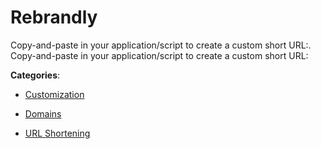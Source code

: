 # Rebrandly

Copy-and-paste in your application/script to create a custom short URL:. Copy-and-paste in your application/script to create a custom short URL:

**Categories**:

- [Customization](https://github/apis-list/apis-list#customization)

- [Domains](https://github/apis-list/apis-list#domains)

- [URL Shortening](https://github/apis-list/apis-list#url-shortening)



